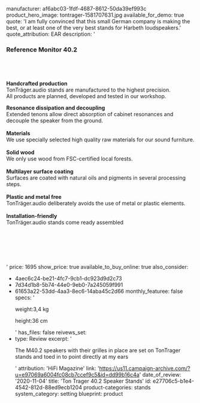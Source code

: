 manufacturer: af6abc03-1fdf-4687-8612-50da39ef993c
product_hero_image: tontrager-1581707631.jpg
available_for_demo: true
quote: 'I am fully convinced that this small German company is making the best, or at least one of the very best stands for Harbeth loudspeakers.'
quote_attribution: EAR
description: '<h3>Reference Monitor 40.2</h3><h2><br></h2><p><b>Handcrafted production<br></b>TonTräger.audio stands are manufactured to the highest precision.&nbsp;<br>All products are planned, developed and tested in our workshop.&nbsp;</p><p><b>Resonance dissipation and decoupling</b><br>Extended tenons allow direct absorption of cabinet resonances and decouple the speaker from the ground.<br><br><b>Materials<br></b>We use specially selected high quality raw materials for our sound furniture.<br><b><br>Solid wood<br></b>We only use wood from FSC-certified local forests.<br><b><br></b><b>Multilayer surface coating</b><br>Surfaces are coated with natural oils and pigments in several processing steps.&nbsp;<br><br><b>Plastic and metal free</b><br>TonTräger.audio deliberately avoids the use of metal or plastic elements.<br><br><b>Installation-friendly</b><br>TonTräger.audio stands come ready assembled</p><h3><br></h3><h3><br></h3>'
price: 1695
show_price: true
available_to_buy_online: true
also_consider:
  - 4aec6c24-be21-4fc7-9cb1-dc923d9d2c73
  - 7d34d1b8-5b74-44e0-9eb0-7a245059f991
  - 61653a22-53dd-4aa3-8ec6-14aba45c2d66
monthly_featuree: false
specs: '<p>weight:3,4 kg</p><p>height:36 cm</p>'
has_files: false
reivews_set:
  -
    type: Review
    excerpt: '<p>The M40.2 speakers with their grilles in place are set on TonTrager stands and toed in to point directly at my ears</p>'
    attribution: 'HiFi Magazine'
    link: 'https://us11.campaign-archive.com/?u=e97069a6004fc08cb7ccef9c5&id=dd99b16c4a'
    date_of_review: '2020-11-04'
title: 'Ton Trager 40.2 Speaker Stands'
id: e27706c5-b1e4-4542-812d-88ed9ecb1204
product-categories: stands
system_category: setting
blueprint: product
